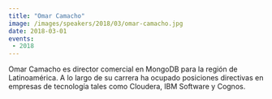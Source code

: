 ```yaml
---
title: "Omar Camacho"
image: /images/speakers/2018/03/omar-camacho.jpg
date: 2018-03-01
events:
 - 2018
---
```


Omar Camacho es director comercial en MongoDB para la región de Latinoamérica. A lo largo de su carrera ha ocupado posiciones directivas en empresas de tecnología tales como Cloudera, IBM Software y Cognos.